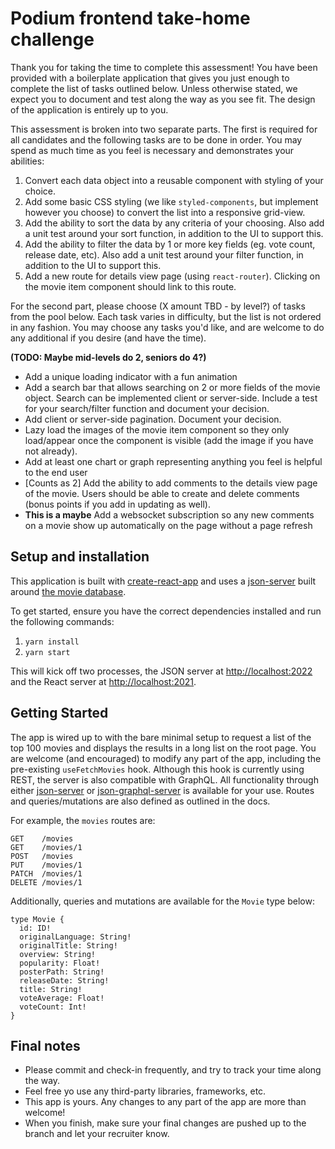 # Podium frontend take-home challenge
Thank you for taking the time to complete this assessment! You have been provided with a boilerplate application that gives you just enough to complete the list of tasks outlined below. Unless otherwise stated, we expect you to document and test along the way as you see fit. The design of the application is entirely up to you. 

This assessment is broken into two separate parts. The first is required for all candidates and the following tasks are to be done in order. You may spend as much time as you feel is necessary and demonstrates your abilities:

1. Convert each data object into a reusable component with styling of your choice.
2.  Add some basic CSS styling (we like `styled-components`, but implement however you choose) to convert the list into a responsive grid-view.
3. Add the ability to sort the data by any criteria of your choosing. Also add a unit test around your sort function, in addition to the UI to support this.
4. Add the ability to filter the data by 1 or more key fields (eg. vote count, release date, etc). Also add a unit test around your filter function, in addition to the UI to support this.
5. Add a new route for details view page (using `react-router`). Clicking on the movie item component should link to this route.

For the second part, please choose (X amount TBD - by level?) of tasks from the pool below. Each task varies in difficulty, but the list is not ordered in any fashion. You may choose any tasks you'd like, and are welcome to do any additional if you desire (and have the time).

**(TODO: Maybe mid-levels do 2, seniors do 4?)**

* Add a unique loading indicator with a fun animation
* Add a search bar that allows searching on 2 or more fields of the movie object. Search can be implemented client or server-side. Include a test for your search/filter function and document your decision.
* Add client or server-side pagination. Document your decision.
* Lazy load the images of the movie item component so they only load/appear once the component is visible (add the image if you have not already).
* Add at least one chart or graph representing anything you feel is helpful to the end user
* [Counts as 2] Add the ability to add comments to the details view page of the movie. Users should be able to create and delete comments (bonus points if you add in updating as well).
* **This is a maybe** Add a websocket subscription so any new comments on a movie show up automatically on the page without a page refresh 

## Setup and installation

This application is built with [create-react-app](https://reactjs.org/docs/create-a-new-react-app.html) and uses a [json-server](https://github.com/typicode/json-server) built around [the movie database](https://www.themoviedb.org/).

To get started, ensure you have the correct dependencies installed and run the following commands:

1. `yarn install`
2. `yarn start`

This will kick off two processes, the JSON server at [http://localhost:2022](http://localhost:2022) and the React server at [http://localhost:2021](http://localhost:2021). 

## Getting Started

The app is wired up to with the bare minimal setup to request a list of the top 100 movies and displays the results in a long list on the root page. You are welcome (and encouraged) to modify any part of the app, including the pre-existing `useFetchMovies` hook. Although this hook is currently using REST, the server is also compatible with GraphQL. All functionality through either [json-server](https://github.com/typicode/json-server) or [json-graphql-server](https://github.com/marmelab/json-graphql-server) is available for your use. Routes and queries/mutations are also defined as outlined in the docs.

For example, the `movies` routes are:

```
GET    /movies
GET    /movies/1
POST   /movies
PUT    /movies/1
PATCH  /movies/1
DELETE /movies/1
``` 

Additionally, queries and mutations are available for the `Movie` type below: 

```
type Movie {
  id: ID!
  originalLanguage: String!
  originalTitle: String!
  overview: String!
  popularity: Float!
  posterPath: String!
  releaseDate: String!
  title: String!
  voteAverage: Float!
  voteCount: Int!    
}
```
	
## Final notes

* Please commit and check-in frequently, and try to track your time along the way. 
* Feel free yo use any third-party libraries, frameworks, etc. 
* This app is yours. Any changes to any part of the app are more than welcome!
* When you finish, make sure your final changes are pushed up to the branch and let your recruiter know.

